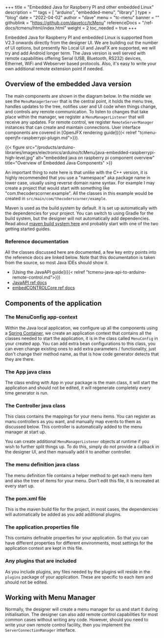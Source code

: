 +++
title = "Embedded Java for Raspberry PI and other embedded Linux"
description = ""
tags = [ "arduino", "embedded-menu", "library" ]
type = "blog"
date = "2022-04-02"
author =  "dave"
menu = "tc-menu"
banner = ""
githublink = "https://github.com/davetcc/tcMenu"
referenceDocs = "/ref-docs/tcmenu/html/index.html"
weight = 2
toc_needed = true
+++

Embedded Java for Raspberry PI and embedded Linux is supported from V2.3 onwards directly from the designer UI. We are building out the number of UI options, but presently No Local UI and JavaFX are supported, we will try and add Android longer term. The Java version is well served with remote capabilities offering Serial (USB, Bluetooth, RS232) devices, Ethernet, WiFi and Webserver based protocols. Also, it's easy to write your own additional remote extension point if needed.

## Overview of the embedded Java version

The main components are shown in the diagram below. In the middle we see the `MenuManagerServer` that is the central point, it holds the menu tree, handles updates to the tree, notifies user and UI code when things change, and controls any remote communication. To listen to changes that take place within the manager, we register a `MenuManagerListener` that will receive any updates. For remote control, we register `RemoteServerManager` instances that can create and maintain connections. User interface components are covered in [OpenJFX rendering guide]({{< relref "tcmenu-openjfx-raspberrypi-plugin.md">}}).

{{< figure src="/products/arduino-libraries/images/electronics/arduino/tcMenu/java-embedded-raspberrypi-high-level.jpg" alt="embedded java on raspberry pi component overview" title="Overview of Embedded Java Components" >}}

An important thing to note here is that unlike with the C++ version, it is highly recommended that you use a "namespace" aka package name in lower case, usually using reverse domain name syntax. For example I may create a project that would start with something like "com.thecoderscorner.example". All the classes in this example would be created in `src/main/com/thecoderscorner/example`.

Maven is used as the build system by default. It is set up automatically with the dependencies for your project. You can switch to using Gradle for the build system, but the designer will not automatically add dependencies. Read about [maven build system here](https://maven.apache.org/guides/) and probably start with one of the two getting started guides.

### Reference documentation

All the classes discussed here are documented, a few key entry points into the reference docs are linked below. Note that this documentation is taken from the source, so most Java IDEs should show it.

* [Using the JavaAPI guide]({{< relref "tcmenu-java-api-to-arduino-remote-control.md">}})
* [JavaAPI ref docs](https://www.thecoderscorner.com/ref-docs/tcmenujavaapi/html/annotated.html)
* [embedCONTROLCore ref docs](https://www.thecoderscorner.com/ref-docs/embedcontrol-core/html/annotated.html)

## Components of the application

### The MenuConfig app-context

Within the Java local application, we configure up all the components using a [Spring Container](https://docs.spring.io/spring-framework/docs/current/reference/html/core.html), we create an application context that contains all the classes needed to start the application, it is in the class called `MenuConfig` in your created app. You can add extra bean configurations to this class, you can even change existing ones to add extra parameters / functionality, just don't change their method name, as that is how code generator detects that they are there.

### The App java class

The class ending with App in your package is the main class, it will start the application and should not be edited, it will regenerate completely every time generator is run. 

### The Controller java class

This class contains the mappings for your menu items. You can register as manu controllers as you want, and manually map events to them as discussed below. This controller is automatically added to the menu manager at start up.

You can create additional `MenuManagerListener` objects at runtime if you wish to further split things up. To do this, simply do not provide a callback in the designer UI, and then manually add it to another controller.

### The menu definition java class

The menu definition file contains a helper method to get each menu item and also the tree of items for your menu. Don't edit this file, it is recreated at every start up.

### The pom.xml file

This is the maven build file for the project, in most cases, the dependencies will automatically be added as you add additional plugins.

### The application.properties file

This contains definable properties for your application. So that you can have different properties for different environments, most settings for the application context are kept in this file.

### Any plugins that are included

As you include plugins, any files needed by the plugins will reside in the `plugins` package of your application. These are specific to each item and should not be edited.

## Working with Menu Manager

Normally, the designer will create a menu manager for us and start it during initialisation. The designer can also add remote control capabilities for most common cases without writing any code. However, should you need to write your own remote control facility, then you implement the `ServerConnectionManager` interface.  

